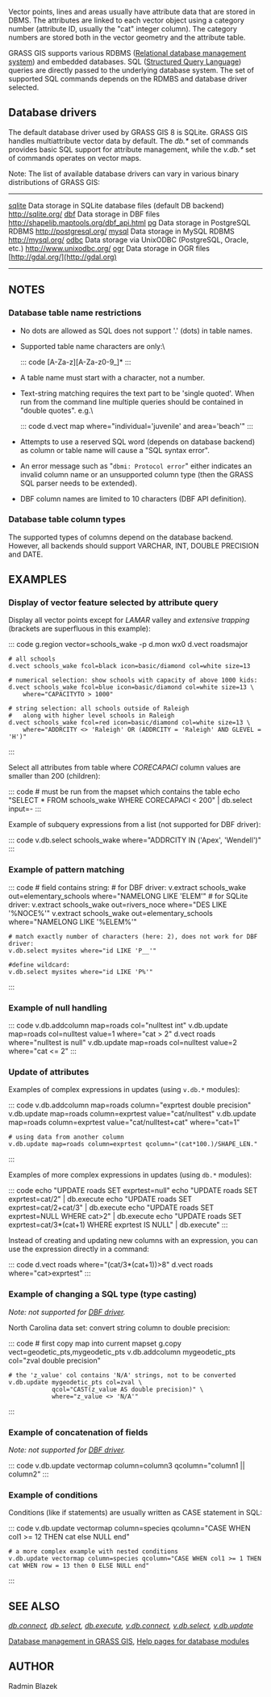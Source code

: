Vector points, lines and areas usually have attribute data that are
stored in DBMS. The attributes are linked to each vector object using a
category number (attribute ID, usually the \"cat\" integer column). The
category numbers are stored both in the vector geometry and the
attribute table.

GRASS GIS supports various RDBMS ([Relational database management
system](http://en.wikipedia.org/wiki/Relational_database_management_system))
and embedded databases. SQL ([Structured Query
Language](http://en.wikipedia.org/wiki/Sql)) queries are directly passed
to the underlying database system. The set of supported SQL commands
depends on the RDMBS and database driver selected.

## Database drivers

The default database driver used by GRASS GIS 8 is SQLite. GRASS GIS
handles multiattribute vector data by default. The *db.\** set of
commands provides basic SQL support for attribute management, while the
*v.db.\** set of commands operates on vector maps.

Note: The list of available database drivers can vary in various binary
distributions of GRASS GIS:

  ----------------------------- ------------------------------------------------------------ ---------------------------------------------
  [sqlite](grass-sqlite.html)   Data storage in SQLite database files (default DB backend)   <http://sqlite.org/>
  [dbf](grass-dbf.html)         Data storage in DBF files                                    <http://shapelib.maptools.org/dbf_api.html>
  [pg](grass-pg.html)           Data storage in PostgreSQL RDBMS                             <http://postgresql.org/>
  [mysql](grass-mysql.html)     Data storage in MySQL RDBMS                                  <http://mysql.org/>
  [odbc](grass-odbc.html)       Data storage via UnixODBC (PostgreSQL, Oracle, etc.)         <http://www.unixodbc.org/>
  [ogr](grass-ogr.html)         Data storage in OGR files                                    [http://gdal.org/](http://gdal.org)
  ----------------------------- ------------------------------------------------------------ ---------------------------------------------

## NOTES

### Database table name restrictions

-   No dots are allowed as SQL does not support \'.\' (dots) in table
    names.
-   Supported table name characters are only:\

    ::: code
        [A-Za-z][A-Za-z0-9_]*
    :::
-   A table name must start with a character, not a number.
-   Text-string matching requires the text part to be \'single quoted\'.
    When run from the command line multiple queries should be contained
    in \"double quotes\". e.g.\

    ::: code
        d.vect map where="individual='juvenile' and area='beach'"
    :::
-   Attempts to use a reserved SQL word (depends on database backend) as
    column or table name will cause a \"SQL syntax error\".
-   An error message such as \"`dbmi: Protocol error`\" either indicates
    an invalid column name or an unsupported column type (then the GRASS
    SQL parser needs to be extended).
-   DBF column names are limited to 10 characters (DBF API definition).

### Database table column types

The supported types of columns depend on the database backend. However,
all backends should support VARCHAR, INT, DOUBLE PRECISION and DATE.

## EXAMPLES

### Display of vector feature selected by attribute query

Display all vector points except for *LAMAR* valley and *extensive
trapping* (brackets are superfluous in this example):

::: code
    g.region vector=schools_wake -p
    d.mon wx0
    d.vect roadsmajor

    # all schools
    d.vect schools_wake fcol=black icon=basic/diamond col=white size=13

    # numerical selection: show schools with capacity of above 1000 kids:
    d.vect schools_wake fcol=blue icon=basic/diamond col=white size=13 \
        where="CAPACITYTO > 1000"

    # string selection: all schools outside of Raleigh
    #   along with higher level schools in Raleigh
    d.vect schools_wake fcol=red icon=basic/diamond col=white size=13 \
        where="ADDRCITY <> 'Raleigh' OR (ADDRCITY = 'Raleigh' AND GLEVEL = 'H')"
:::

Select all attributes from table where *CORECAPACI* column values are
smaller than 200 (children):

::: code
    # must be run from the mapset which contains the table
    echo "SELECT * FROM schools_wake WHERE CORECAPACI < 200" | db.select input=-
:::

Example of subquery expressions from a list (not supported for DBF
driver):

::: code
    v.db.select schools_wake where="ADDRCITY IN ('Apex', 'Wendell')"
:::

### Example of pattern matching

::: code
    # field contains string:
    #  for DBF driver:
    v.extract schools_wake out=elementary_schools where="NAMELONG LIKE 'ELEM'"
    #  for SQLite driver:
    v.extract schools_wake out=rivers_noce where="DES LIKE '%NOCE%'"
    v.extract schools_wake out=elementary_schools where="NAMELONG LIKE '%ELEM%'"

    # match exactly number of characters (here: 2), does not work for DBF driver:
    v.db.select mysites where="id LIKE 'P__'"

    #define wildcard:
    v.db.select mysites where="id LIKE 'P%'"
:::

### Example of null handling

::: code
    v.db.addcolumn map=roads col="nulltest int"
    v.db.update map=roads col=nulltest value=1 where="cat > 2"
    d.vect roads where="nulltest is null"
    v.db.update map=roads col=nulltest value=2 where="cat <= 2"
:::

### Update of attributes

Examples of complex expressions in updates (using `v.db.*` modules):

::: code
    v.db.addcolumn map=roads column="exprtest double precision"
    v.db.update map=roads column=exprtest value="cat/nulltest"
    v.db.update map=roads column=exprtest value="cat/nulltest+cat" where="cat=1"

    # using data from another column
    v.db.update map=roads column=exprtest qcolumn="(cat*100.)/SHAPE_LEN."
:::

Examples of more complex expressions in updates (using `db.*` modules):

::: code
    echo "UPDATE roads SET exprtest=null"
    echo "UPDATE roads SET exprtest=cat/2" | db.execute
    echo "UPDATE roads SET exprtest=cat/2+cat/3" | db.execute
    echo "UPDATE roads SET exprtest=NULL WHERE cat>2" | db.execute
    echo "UPDATE roads SET exprtest=cat/3*(cat+1) WHERE exprtest IS NULL" | db.execute"
:::

Instead of creating and updating new columns with an expression, you can
use the expression directly in a command:

::: code
    d.vect roads where="(cat/3*(cat+1))>8"
    d.vect roads where="cat>exprtest"
:::

### Example of changing a SQL type (type casting)

*Note: not supported for [DBF driver](grass-dbf.html).*

North Carolina data set: convert string column to double precision:

::: code
    # first copy map into current mapset
    g.copy vect=geodetic_pts,mygeodetic_pts
    v.db.addcolumn mygeodetic_pts col="zval double precision"

    # the 'z_value' col contains 'N/A' strings, not to be converted
    v.db.update mygeodetic_pts col=zval \
                qcol="CAST(z_value AS double precision)" \
                where="z_value <> 'N/A'"
:::

### Example of concatenation of fields

*Note: not supported for [DBF driver](grass-dbf.html).*

::: code
    v.db.update vectormap column=column3 qcolumn="column1 || column2"
:::

### Example of conditions

Conditions (like if statements) are usually written as CASE statement in
SQL:

::: code
    v.db.update vectormap column=species qcolumn="CASE WHEN col1 >= 12 THEN cat else NULL end"

    # a more complex example with nested conditions
    v.db.update vectormap column=species qcolumn="CASE WHEN col1 >= 1 THEN cat WHEN row = 13 then 0 ELSE NULL end"
:::

## SEE ALSO

*[db.connect](db.connect.html), [db.select](db.select.html),
[db.execute](db.execute.html), [v.db.connect](v.db.connect.html),
[v.db.select](v.db.select.html), [v.db.update](v.db.update.html)*

[Database management in GRASS GIS](databaseintro.html), [Help pages for
database modules](database.html)

## AUTHOR

Radmin Blazek
